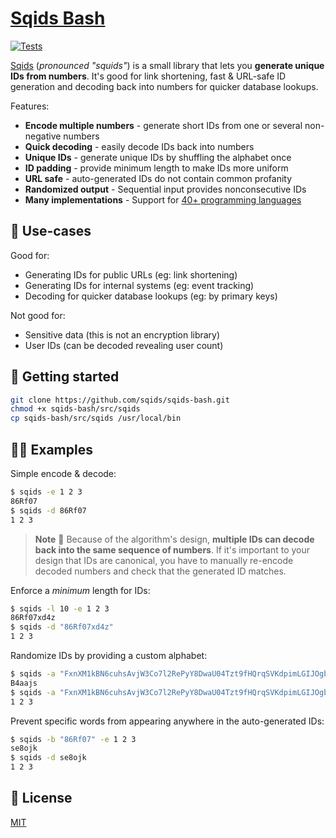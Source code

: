 # [Sqids Bash](https://sqids.org/bash)

[![Tests](https://github.com/sqids/sqids-bash/actions/workflows/tests.yml/badge.svg?branch=main)](https://github.com/sqids/sqids-bash/actions/workflows/tests.yml)

[Sqids](https://sqids.org/bash) (*pronounced "squids"*) is a small library that lets you **generate unique IDs from numbers**. It's good for link shortening, fast & URL-safe ID generation and decoding back into numbers for quicker database lookups.

Features:

- **Encode multiple numbers** - generate short IDs from one or several non-negative numbers
- **Quick decoding** - easily decode IDs back into numbers
- **Unique IDs** - generate unique IDs by shuffling the alphabet once
- **ID padding** - provide minimum length to make IDs more uniform
- **URL safe** - auto-generated IDs do not contain common profanity
- **Randomized output** - Sequential input provides nonconsecutive IDs
- **Many implementations** - Support for [40+ programming languages](https://sqids.org/)

## 🧰 Use-cases

Good for:

- Generating IDs for public URLs (eg: link shortening)
- Generating IDs for internal systems (eg: event tracking)
- Decoding for quicker database lookups (eg: by primary keys)

Not good for:

- Sensitive data (this is not an encryption library)
- User IDs (can be decoded revealing user count)

## 🚀 Getting started

```bash
git clone https://github.com/sqids/sqids-bash.git
chmod +x sqids-bash/src/sqids
cp sqids-bash/src/sqids /usr/local/bin
```

## 👩‍💻 Examples

Simple encode & decode:

```bash
$ sqids -e 1 2 3
86Rf07
$ sqids -d 86Rf07
1 2 3
```

> **Note**
> 🚧 Because of the algorithm's design, **multiple IDs can decode back into the same sequence of numbers**. If it's important to your design that IDs are canonical, you have to manually re-encode decoded numbers and check that the generated ID matches.

Enforce a *minimum* length for IDs:

```bash
$ sqids -l 10 -e 1 2 3
86Rf07xd4z
$ sqids -d "86Rf07xd4z"
1 2 3
```

Randomize IDs by providing a custom alphabet:

```bash
$ sqids -a "FxnXM1kBN6cuhsAvjW3Co7l2RePyY8DwaU04Tzt9fHQrqSVKdpimLGIJOgb5ZE" -e 1 2 3
B4aajs
$ sqids -a "FxnXM1kBN6cuhsAvjW3Co7l2RePyY8DwaU04Tzt9fHQrqSVKdpimLGIJOgb5ZE" -d B4aajs
1 2 3
```

Prevent specific words from appearing anywhere in the auto-generated IDs:

```bash
$ sqids -b "86Rf07" -e 1 2 3
se8ojk
$ sqids -d se8ojk
1 2 3
```

## 📝 License

[MIT](LICENSE)
